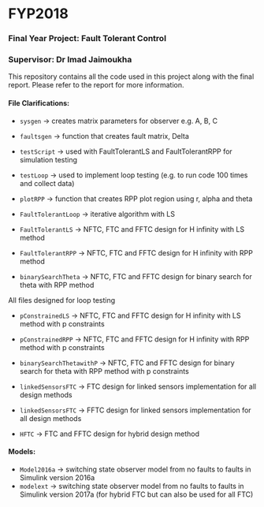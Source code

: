 # FYP2018
### Final Year Project: Fault Tolerant Control
### Supervisor: Dr Imad Jaimoukha


This repository contains all the code used in this project along with the final report. Please refer to the report for more information. 

#### File Clarifications:

* `sysgen` -> creates matrix parameters for observer e.g. A, B, C
* `faultsgen` -> function that creates fault matrix, Delta
* `testScript` -> used with FaultTolerantLS and FaultTolerantRPP for simulation testing 
* `testLoop` -> used to implement loop testing (e.g. to run code 100 times and collect data)
* `plotRPP` -> function that creates RPP plot region using r, alpha and theta

* `FaultTolerantLoop` -> iterative algorithm with LS
* `FaultTolerantLS` -> NFTC, FTC and FFTC design for H infinity with LS method
* `FaultTolerantRPP` -> NFTC, FTC and FFTC design for H infinity with RPP method
* `binarySearchTheta` -> NFTC, FTC and FFTC design for binary search for theta with RPP method

All files designed for loop testing
* `pConstrainedLS` -> NFTC, FTC and FFTC design for H infinity with LS method with p constraints
* `pConstrainedRPP` -> NFTC, FTC and FFTC design for H infinity with RPP method with p constraints
* `binarySearchThetawithP` -> NFTC, FTC and FFTC design for binary search for theta with RPP method with p constraints

* `linkedSensorsFTC` -> FTC design for linked sensors implementation for all design methods
* `linkedSensorsFTC` -> FFTC design for linked sensors implementation for all design methods

* `HFTC` -> FTC and FFTC design for hybrid design method

#### Models:

* `Model2016a` -> switching state observer model from no faults to faults in Simulink version 2016a
* `modelext` -> switching state observer model from no faults to faults in Simulink version 2017a (for hybrid FTC but can also be used for all FTC)
